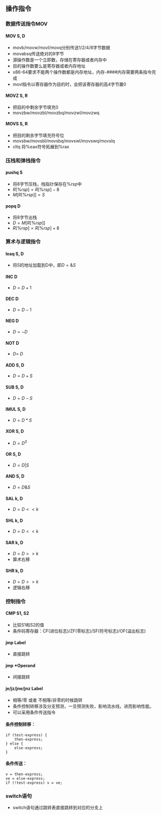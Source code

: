 ## 操作指令

### 数据传送指令MOV
#### MOV S, D
* movb/movw/movl/movq分别传送1/2/4/8字节数据
* movabsq传送绝对的8字节
* 源操作数是一个立即数，存储在寄存器或者内存中
* 目的操作数要么是寄存器或者内存地址
* x86-64要求不能两个操作数都是内存地址，内存-####内存需要两条指令完成
* movl指令以寄存器作为目的时，会把该寄存器的高4字节置0

#### MOVZ S, R
* 把目的中剩余字节填充0
* movzbw/movzbl/movzbq/movzwl/movzwq

#### MOVS S, R
* 把目的剩余字节填充符号位
* movsbw/movsbl/movsbq/movswl/movswq/movslq
* cltq 将%eax符号拓展到%rax

### 压栈和弹栈指令
#### pushq S
* 将8字节压栈，栈指针保存在$\%rsp$中
* $R[\%rsp] = R[\%rsp] - 8$
* $M[R[\%rsp]] = S$

#### popq D
* 将8字节出栈
* $D = M[R[\%rsp]]$
* $R[\%rsp] = R[\%rsp] + 8$

### 算术与逻辑指令
#### leaq S, D
* 将S的地址加载到D中，即$D = \&S$

#### INC D
* $D = D + 1$

#### DEC D
* $D = D - 1$

#### NEG D
* $D = -D$

#### NOT D
* $D = ~D$

#### ADD S, D
* $D = D + S$

#### SUB S, D
* $D = D - S$

#### IMUL S, D
* $D = D * S$

#### XOR S, D
* $D = D ^ S$

#### OR S, D
* $D = D | S$

#### AND S, D
* $D = D \& S$

#### SAL k, D
* $D = D << k$

#### SHL k, D
* $D = D << k$

#### SAR k, D
* $D = D >> k$
* 算术右移

#### SHR k, D
* $D = D >> k$
* 逻辑右移

### 控制指令
#### CMP S1, S2
* 比较S1和S2的值
* 条件码寄存器：CF(进位标志)/ZF(零标志)/SF(符号标志)/OF(溢出标志)

#### jmp Label
* 直接跳转

#### jmp *Operand
* 间接跳转

#### je/jz/jne/jnz Label
* 相等/零 或者 不相等/非零的时候跳转
* 条件控制转移涉及分支预测，一旦预测失败，影响流水线，进而影响性能。
* 可以采用条件传送指令

#### 条件控制转移：
```
if (test-express) {
    then-express;
} else {
    else-express;
}
```
#### 条件传送：
```
v = then-express;
ve = else-express;
if (!test-express) v = ve;
```

### switch语句
* switch语句通过跳转表直接跳转到对应的分支上